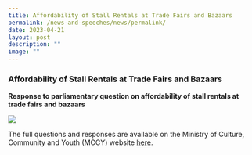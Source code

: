 ```yaml
---
title: Affordability of Stall Rentals at Trade Fairs and Bazaars
permalink: /news-and-speeches/news/permalink/
date: 2023-04-21
layout: post
description: ""
image: ""
---
```

### Affordability of Stall Rentals at Trade Fairs and Bazaars
**Response to parliamentary question on affordability of stall rentals at trade fairs and bazaars**

![](/images/NewsRoom/Parliament%20House.jpg)

The full questions and responses are available on the Ministry of Culture, Community and Youth (MCCY) website [here](https://www.mccy.gov.sg/about-us/news-and-resources/parliamentary-matters/2023/Apr/Affordability-of-Stall-Rentals-at-Trade-Fairs-and-Bazaars).